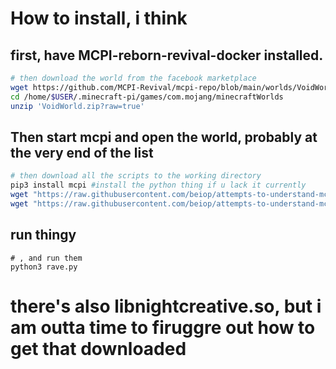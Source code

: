 # How to install, i think

## first, have MCPI-reborn-revival-docker installed.
```bash
# then download the world from the facebook marketplace
wget https://github.com/MCPI-Revival/mcpi-repo/blob/main/worlds/VoidWorld/VoidWorld.zip?raw=true
cd /home/$USER/.minecraft-pi/games/com.mojang/minecraftWorlds
unzip 'VoidWorld.zip?raw=true'

```
## Then start mcpi and open the world, probably at the very end of the list
```bash
# then download all the scripts to the working directory
pip3 install mcpi #install the python thing if u lack it currently
wget "https://raw.githubusercontent.com/beiop/attempts-to-understand-mcpi/main/python%20scripts/9min(3).mp3"
wget "https://raw.githubusercontent.com/beiop/attempts-to-understand-mcpi/main/python%20scripts/rave.py"
```
## run thingy
```
# , and run them
python3 rave.py
```
# there's also libnightcreative.so, but i am outta time to firuggre out how to get that downloaded